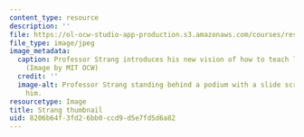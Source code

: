 ```yaml
---
content_type: resource
description: ''
file: https://ol-ocw-studio-app-production.s3.amazonaws.com/courses/res-18-010-a-2020-vision-of-linear-algebra-spring-2020/8206b64f3fd26bb0ccd9d5e7fd5d6a82_RES-18-010S20-th.jpg
file_type: image/jpeg
image_metadata:
  caption: Professor Strang introduces his new vision of how to teach linear algebra.
    (Image by MIT OCW)
  credit: ''
  image-alt: Professor Strang standing behind a podium with a slide screen behind
    him.
resourcetype: Image
title: Strang thumbnail
uid: 8206b64f-3fd2-6bb0-ccd9-d5e7fd5d6a82
---
```


